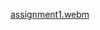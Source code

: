 [assignment1.webm](https://user-images.githubusercontent.com/122512807/212146916-1c8b0fa9-9be5-4cae-8048-155217898751.webm)

